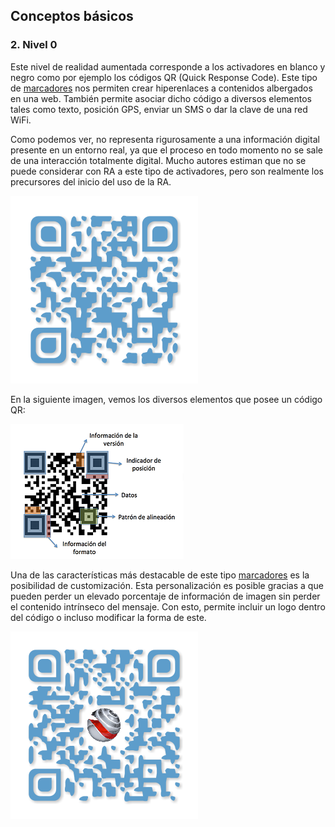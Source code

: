 ## Conceptos básicos

### 2\. Nivel 0

Este nivel de realidad aumentada corresponde a los activadores en blanco y negro como por ejemplo los códigos QR (Quick Response Code). Este tipo de [marcadores](https://moodle.catedu.es/mod/url/view.php?id=2996 "Marcadores") nos permiten crear hiperenlaces a contenidos albergados en una web. También permite asociar dicho código a diversos elementos tales como texto, posición GPS, enviar un SMS o dar la clave de una red WiFi.

Como podemos ver, no representa rigurosamente a una información digital presente en un entorno real, ya que el proceso en todo momento no se sale de una interacción totalmente digital. Mucho autores estiman que no se puede considerar con RA a este tipo de activadores, pero son realmente los precursores del inicio del uso de la RA.

![](img/generate.png)

En la siguiente imagen, vemos los diversos elementos que posee un código QR:

![](img/partes_qr.png)

Una de las características más destacable de este tipo [marcadores](https://moodle.catedu.es/mod/url/view.php?id=2996 "Marcadores") es la posibilidad de customización. Esta personalización es posible gracias a que pueden perder un elevado porcentaje de información de imagen sin perder el contenido intrínseco del mensaje. Con esto, permite incluir un logo dentro del código o incluso modificar la forma de este.

![](img/generate-1.png)